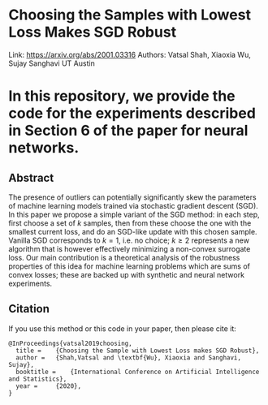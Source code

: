 # Choosing the Samples with Lowest Loss Makes SGD Robust
Link: https://arxiv.org/abs/2001.03316
Authors: Vatsal Shah, Xiaoxia Wu, Sujay Sanghavi
UT Austin
# In this repository, we provide the code for the experiments described in Section 6 of the paper for neural networks.
## Abstract
The presence of outliers can potentially significantly skew the parameters of machine learning models trained via stochastic gradient descent (SGD). In this paper we propose a simple variant of the SGD method: in each step, first choose a set of $k$ samples, then from these choose the one with the smallest current loss, and do an SGD-like update with this chosen sample. Vanilla SGD corresponds to $k=1$, i.e. no choice; $k\geq 2$ represents a new algorithm that is however effectively minimizing a non-convex surrogate loss. Our main contribution is a theoretical analysis of the robustness properties of this idea for machine learning problems which are sums of convex losses; these are backed up with synthetic and neural network experiments.

## Citation
If you use this method or this code in your paper, then please cite it:

```
@InProceedings{vatsal2019choosing,
  title = 	 {Choosing the Sample with Lowest Loss makes SGD Robust},
  author = 	 {Shah,Vatsal and \textbf{Wu}, Xiaoxia and Sanghavi, Sujay},
  booktitle = 	 {International Conference on Artificial Intelligence and Statistics},
  year = 	 {2020},
}
```
